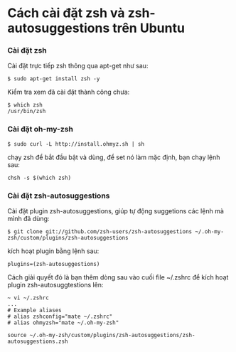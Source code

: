 # Cách cài đặt zsh và zsh-autosuggestions trên Ubuntu

### Cài đặt zsh
    
Cài đặt trực tiếp zsh thông qua apt-get như sau:

    $ sudo apt-get install zsh -y

Kiểm tra xem đã cài đặt thành công chưa:
    
    $ which zsh
    /usr/bin/zsh

### Cài đặt oh-my-zsh

    $ sudo curl -L http://install.ohmyz.sh | sh

chạy zsh để bắt đầu bật và dùng, để set nó làm mặc định, bạn chạy lệnh sau:

    chsh -s $(which zsh)

### Cài đặt zsh-autosuggestions
Cài đặt plugin zsh-autosuggestions, giúp tự động suggetions các lệnh mà mình đã dùng:

    $ git clone git://github.com/zsh-users/zsh-autosuggestions ~/.oh-my-zsh/custom/plugins/zsh-autosuggestions

kích hoạt plugin bằng lệnh sau: 

    plugins=(zsh-autosuggestions)

Cách giải quyết đó là bạn thêm dòng sau vào cuối file ~/.zshrc để kích hoạt plugin zsh-autosuggtestions lên:

    ~ vi ~/.zshrc
    ...
    # Example aliases
    # alias zshconfig="mate ~/.zshrc"
    # alias ohmyzsh="mate ~/.oh-my-zsh"

    source ~/.oh-my-zsh/custom/plugins/zsh-autosuggestions/zsh-autosuggestions.zsh 


